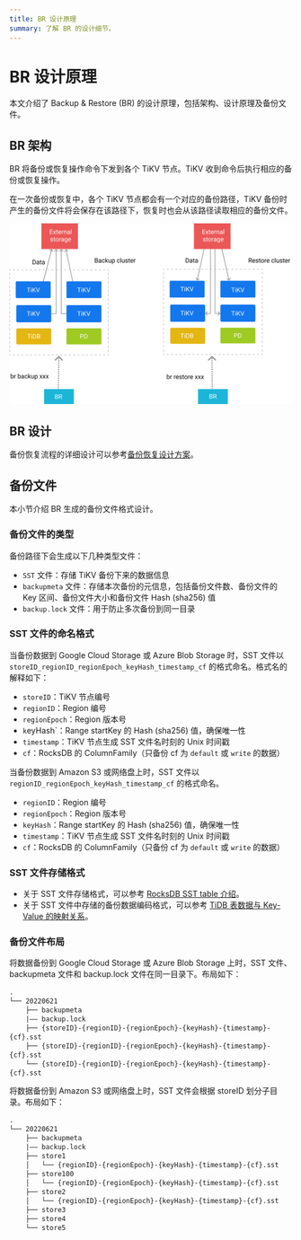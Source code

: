 ```yaml
---
title: BR 设计原理
summary: 了解 BR 的设计细节。
---
```


# BR 设计原理

本文介绍了 Backup & Restore (BR) 的设计原理，包括架构、设计原理及备份文件。

## BR 架构

BR 将备份或恢复操作命令下发到各个 TiKV 节点。TiKV 收到命令后执行相应的备份或恢复操作。

在一次备份或恢复中，各个 TiKV 节点都会有一个对应的备份路径，TiKV 备份时产生的备份文件将会保存在该路径下，恢复时也会从该路径读取相应的备份文件。

![br-arch](/media/br-arch.png)

## BR 设计

备份恢复流程的详细设计可以参考[备份恢复设计方案](https://github.com/pingcap/tidb/blob/master/br/docs/cn/2019-08-05-new-design-of-backup-restore.md)。

## 备份文件

本小节介绍 BR 生成的备份文件格式设计。

### 备份文件的类型

备份路径下会生成以下几种类型文件：

- `SST` 文件：存储 TiKV 备份下来的数据信息
- `backupmeta` 文件：存储本次备份的元信息，包括备份文件数、备份文件的 Key 区间、备份文件大小和备份文件 Hash (sha256) 值
- `backup.lock` 文件：用于防止多次备份到同一目录

### SST 文件的命名格式

当备份数据到 Google Cloud Storage 或 Azure Blob Storage 时，SST 文件以 `storeID_regionID_regionEpoch_keyHash_timestamp_cf` 的格式命名。格式名的解释如下：

- `storeID`：TiKV 节点编号
- `regionID`：Region 编号
- `regionEpoch`：Region 版本号
- `k`eyHash`：Range startKey 的 Hash (sha256) 值，确保唯一性
- `timestamp`：TiKV 节点生成 SST 文件名时刻的 Unix 时间戳
- `cf`：RocksDB 的 ColumnFamily（只备份 cf 为 `default` 或 `write` 的数据）

当备份数据到 Amazon S3 或网络盘上时，SST 文件以 `regionID_regionEpoch_keyHash_timestamp_cf` 的格式命名。

- `regionID`：Region 编号
- `regionEpoch`：Region 版本号
- `keyHash`：Range startKey 的 Hash (sha256) 值，确保唯一性
- `timestamp`：TiKV 节点生成 SST 文件名时刻的 Unix 时间戳
- `cf`：RocksDB 的 ColumnFamily（只备份 cf 为 `default` 或 `write` 的数据）

### SST 文件存储格式

- 关于 SST 文件存储格式，可以参考 [RocksDB SST table 介绍](https://github.com/facebook/rocksdb/wiki/Rocksdb-BlockBasedTable-Format)。
- 关于 SST 文件中存储的备份数据编码格式，可以参考 [TiDB 表数据与 Key-Value 的映射关系](/tidb-computing.md#表数据与-key-value-的映射关系)。

### 备份文件布局

将数据备份到 Google Cloud Storage 或 Azure Blob Storage 上时，SST 文件、 backupmeta 文件和 backup.lock 文件在同一目录下。布局如下：

```
.
└── 20220621
    ├── backupmeta
    |—— backup.lock
    ├── {storeID}-{regionID}-{regionEpoch}-{keyHash}-{timestamp}-{cf}.sst
    ├── {storeID}-{regionID}-{regionEpoch}-{keyHash}-{timestamp}-{cf}.sst
    └── {storeID}-{regionID}-{regionEpoch}-{keyHash}-{timestamp}-{cf}.sst
```

将数据备份到 Amazon S3 或网络盘上时，SST 文件会根据 storeID 划分子目录。布局如下：

```
.
└── 20220621
    ├── backupmeta
    |—— backup.lock
    ├── store1
    │   └── {regionID}-{regionEpoch}-{keyHash}-{timestamp}-{cf}.sst
    ├── store100
    │   └── {regionID}-{regionEpoch}-{keyHash}-{timestamp}-{cf}.sst
    ├── store2
    │   └── {regionID}-{regionEpoch}-{keyHash}-{timestamp}-{cf}.sst
    ├── store3
    ├── store4
    └── store5
```
